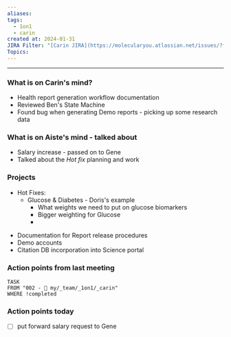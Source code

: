 ```yaml
---
aliases: 
tags:
  - 1on1
  - carin
created at: 2024-01-31
JIRA Filter: "[Carin JIRA](https://molecularyou.atlassian.net/issues/?filter=10024)"
Topics:
---
```

----
### What is on Carin's mind?

* Health report generation workflow documentation
* Reviewed Ben's State Machine
* Found bug when generating Demo reports - picking up some research data
### What is on Aiste's mind - talked about
* Salary increase - passed on to Gene
* Talked about the *Hot fix* planning and work

### Projects
- Hot Fixes:
	- Glucose & Diabetes - Doris's example
		- What weights we need to put on glucose biomarkers
		- Bigger weighting for Glucose
		- 


* Documentation for Report release procedures
* Demo accounts
* Citation DB incorporation into Science portal


### Action points from last meeting
```dataview
TASK 
FROM "002 - 📍 my/_team/_1on1/_carin"
WHERE !completed
```

### Action points today
- [ ] put forward salary request to Gene


